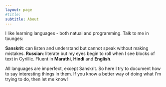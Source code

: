 ```yaml
---
layout: page
#title: 
subtitle: About
---
```

I like learning languages - both natual and programming. 
Talk to me in tounges:

**Sanskrit**: can listen and understand but cannot speak without making mistakes.
**Russian**: literate but my eyes begin to roll when I see blocks of text in Cyrillic.
Fluent in **Marathi**, **Hindi** and **English**. 

All languages are imperfect, except Sanskrit.
So here I try to document how to say interesting things in them.
If you know a better way of doing what I'm trying to do, then let me know!
